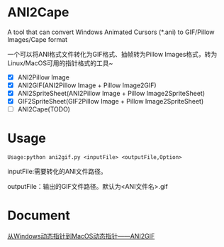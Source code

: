 # ANI2Cape
A tool that can convert Windows Animated Cursors (*.ani) to GIF/Pillow Images/Cape format

一个可以将ANI格式文件转化为GIF格式、抽帧转为Pillow Images格式，转为Linux/MacOS可用的指针格式的工具~

- [x] ANI2Pillow Image
- [x] ANI2GIF(ANI2Pillow Image + Pillow Image2GIF)
- [x] ANI2SpriteSheet(ANI2Pillow Image + Pillow Image2SpriteSheet)
- [x] GIF2SpriteSheet(GIF2Pillow Image + Pillow Image2SpriteSheet)
- [ ] ANI2Cape(TODO)

# Usage
`Usage:python ani2gif.py <inputFile> <outputFile,Option>`

inputFile:需要转化的ANI文件路径。

outputFile：输出的GIF文件路径。默认为<ANI文件名>.gif

# Document
[从Windows动态指针到MacOS动态指针——ANI2GIF](https://www.bilibili.com/read/cv20591812)
